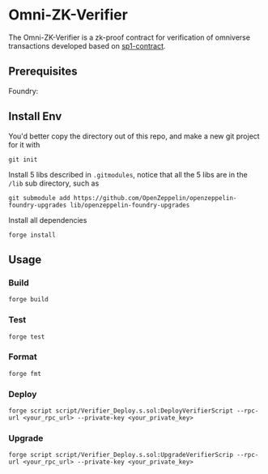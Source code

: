 # Omni-ZK-Verifier

The Omni-ZK-Verifier is a zk-proof contract for verification of omniverse transactions developed based on [sp1-contract](https://github.com/succinctlabs/sp1-contracts).

## Prerequisites

Foundry:

## Install Env

You'd better copy the directory out of this repo, and make a new git project for it with

```
git init
```

Install 5 libs described in `.gitmodules`, notice that all the 5 libs are in the `/lib` sub directory, such as

```
git submodule add https://github.com/OpenZeppelin/openzeppelin-foundry-upgrades lib/openzeppelin-foundry-upgrades
```

Install all dependencies

```
forge install
```

## Usage

### Build

```shell
forge build
```

### Test

```shell
forge test
```

### Format

```shell
forge fmt
```

### Deploy

```shell
forge script script/Verifier_Deploy.s.sol:DeployVerifierScript --rpc-url <your_rpc_url> --private-key <your_private_key>
```

### Upgrade

```shell
forge script script/Verifier_Deploy.s.sol:UpgradeVerifierScrip --rpc-url <your_rpc_url> --private-key <your_private_key>
```
